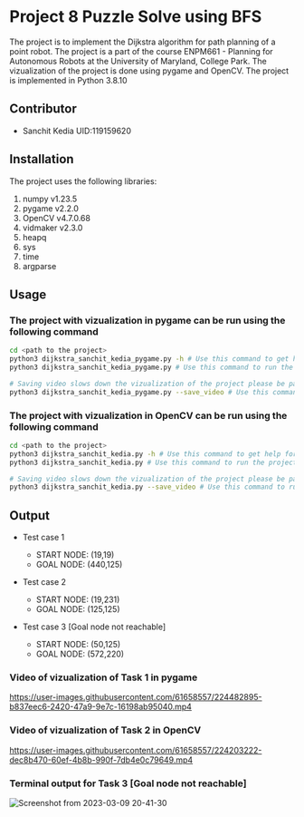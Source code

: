 # Project 8 Puzzle Solve using BFS

The project is to implement the Dijkstra algorithm for path planning of a point robot.
The project is a part of the course ENPM661 - Planning for Autonomous Robots at the University of Maryland, College Park.
The vizualization of the project is done using pygame and OpenCV.
The project is implemented in Python 3.8.10

## Contributor

- Sanchit Kedia  UID:119159620

## Installation

The project uses the following libraries:

1. numpy v1.23.5
2. pygame v2.2.0
3. OpenCV v4.7.0.68
4. vidmaker v2.3.0
5. heapq
6. sys
7. time
8. argparse

## Usage

### The project with vizualization in pygame can be run using the following command

```sh
cd <path to the project>
python3 dijkstra_sanchit_kedia_pygame.py -h # Use this command to get help for the command line arguments
python3 dijkstra_sanchit_kedia_pygame.py # Use this command to run the project with vizualization in pygame wihout saving the video

# Saving video slows down the vizualization of the project please be patient while the video is being saved the program will quit automatically after the video is saved
python3 dijkstra_sanchit_kedia_pygame.py --save_video # Use this command to run the project with vizualization in pygame and save the video
```

### The project with vizualization in OpenCV can be run using the following command

```sh
cd <path to the project>
python3 dijkstra_sanchit_kedia.py -h # Use this command to get help for the command line arguments
python3 dijkstra_sanchit_kedia.py # Use this command to run the project with vizualization in OpenCV

# Saving video slows down the vizualization of the project please be patient while the video is being saved the program will quit automatically after the video is saved
python3 dijkstra_sanchit_kedia.py --save_video # Use this command to run the project with vizualization in OpenCV and save the video
```

## Output

- Test case 1
  - START NODE: (19,19)
  - GOAL NODE: (440,125)

- Test case 2
  - START NODE: (19,231)
  - GOAL NODE: (125,125)

- Test case 3 [Goal node not reachable]
  - START NODE: (50,125)
  - GOAL NODE: (572,220)

### Video of vizualization of Task 1 in pygame

https://user-images.githubusercontent.com/61658557/224482895-b837eec6-2420-47a9-9e7c-16198ab95040.mp4

### Video of vizualization of Task 2 in OpenCV

https://user-images.githubusercontent.com/61658557/224203222-dec8b470-60ef-4b8b-990f-7db4e0c79649.mp4

### Terminal output for Task 3 [Goal node not reachable]

![Screenshot from 2023-03-09 20-41-30](https://user-images.githubusercontent.com/61658557/224203252-86d2d541-46e7-43ce-a85e-462ab17f34e9.png)
